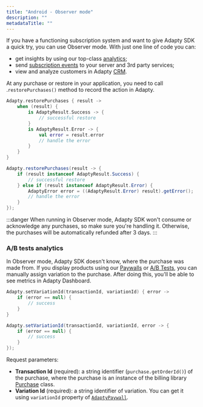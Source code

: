 ```yaml
---
title: "Android - Observer mode"
description: ""
metadataTitle: ""
---
```


If you have a functioning subscription system and want to give Adapty SDK a quick try, you can use Observer mode. With just one line of code you can:

- get insights by using our top-class [analytics](analytics-charts);
- send [subscription events](events) to your server and 3rd party services;
- view and analyze customers in Adapty [CRM](profiles-crm).

At any purchase or restore in your application, you need to call .`restorePurchases()` method to record the action in Adapty.

```kotlin title="Kotlin"
Adapty.restorePurchases { result ->
    when (result) {
        is AdaptyResult.Success -> {
            // successful restore
        }
        is AdaptyResult.Error -> {
            val error = result.error
            // handle the error
        }
    }
}
```
```java title="Java"
Adapty.restorePurchases(result -> {
    if (result instanceof AdaptyResult.Success) {
        // successful restore
    } else if (result instanceof AdaptyResult.Error) {
        AdaptyError error = ((AdaptyResult.Error) result).getError();
        // handle the error
    }
});
```

:::danger
When running in Observer mode, Adapty SDK won't consume or acknowledge any purchases, so make sure you're handling it. Otherwise, the purchases will be automatically refunded after 3 days.
:::

### A/B tests analytics

In Observer mode, Adapty SDK doesn't know, where the purchase was made from. If you display products using our [Paywalls](paywalls) or [A/B Tests](ab-test), you can manually assign variation to the purchase. After doing this, you'll be able to see metrics in Adapty Dashboard.

```kotlin title="Kotlin"
Adapty.setVariationId(transactionId, variationId) { error ->
    if (error == null) {
        // success
    }
}
```
```java title="Java"
Adapty.setVariationId(transactionId, variationId, error -> {
    if (error == null) {
        // success
    }
});
```

Request parameters:

- **Transaction Id** (required): a string identifier (`purchase.getOrderId()`) of the purchase, where the purchase is an instance of the billing library [Purchase](https://developer.android.com/reference/com/android/billingclient/api/Purchase) class.
- **Variation Id** (required): a string identifier of variation. You can get it using `variationId` property of [`AdaptyPaywall`](sdk-models#adaptypaywall).